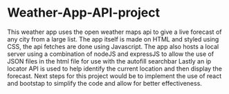 # Weather-App-API-project
This weather app uses the open weather maps api to give a live forecast of any city from a large list. The app itself is made on HTML and styled using CSS, the api fetches are done using Javascript.
The app also hosts a local server using a combination of nodeJS and expressJS to allow the use of JSON files in the html file for use with the autofill searchbar
Lastly an ip locator API is used to help identify the current location and then display the forecast.
Next steps for this project would be to implement the use of react and bootstap to simplify the code and allow for better effectiveness.
